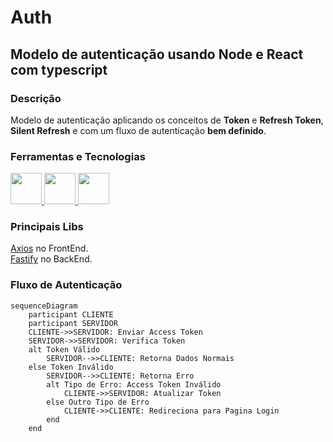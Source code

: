 # Auth

## Modelo de autenticação usando Node e React com typescript

### Descrição
Modelo de autenticação aplicando os conceitos de **Token** e **Refresh Token**, 
**Silent Refresh** e com um fluxo de autenticação **bem definido**.

### Ferramentas e Tecnologias
<div display='flex' flex-direction='row'>
    <a href='https://nodejs.org/en/about'>
        <img loading="lazy" src="https://cdn.jsdelivr.net/gh/devicons/devicon@latest/icons/nodejs/nodejs-original-wordmark.svg" width="50px" height="50px"/>
    </a>
    <a href='https://react.dev/'>
        <img loading="lazy" src="https://cdn.jsdelivr.net/gh/devicons/devicon@latest/icons/react/react-original.svg" width="50px" height="50px"/>
    </a>
    <a href='https://www.typescriptlang.org/'>
        <img loading="lazy" src="https://cdn.jsdelivr.net/gh/devicons/devicon@latest/icons/typescript/typescript-original.svg" width="50px" height="50px"/>
    </a>
</div>


### Principais Libs
[Axios](https://axios-http.com/ptbr/docs/intro) no FrontEnd.  
[Fastify](https://axios-http.com/ptbr/docs/intro) no BackEnd.


### Fluxo de Autenticação
```mermaid
sequenceDiagram
    participant CLIENTE
    participant SERVIDOR
    CLIENTE->>SERVIDOR: Enviar Access Token
    SERVIDOR->>SERVIDOR: Verifica Token
    alt Token Válido
        SERVIDOR-->>CLIENTE: Retorna Dados Normais
    else Token Inválido
        SERVIDOR-->>CLIENTE: Retorna Erro
        alt Tipo de Erro: Access Token Inválido
            CLIENTE->>SERVIDOR: Atualizar Token
        else Outro Tipo de Erro
            CLIENTE->>CLIENTE: Redireciona para Pagina Login
        end
    end

          
